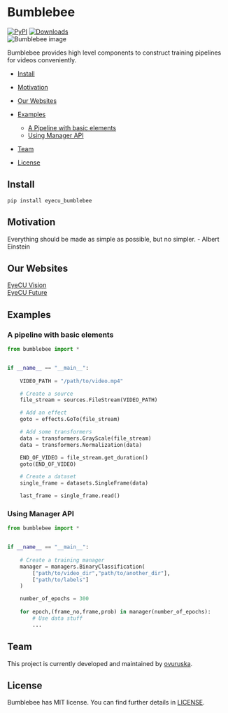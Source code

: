 # Bumblebee
[![PyPI](https://img.shields.io/pypi/v/eyecu_bumblebee.svg)](https://pypi.python.org/pypi/eyecu_bumblebee)
[![Downloads](http://pepy.tech/badge/eyecu_bumblebee)](https://pepy.tech/project/eyecu_bumblebee) \
![Bumblebee image](./docs/bumblebee.png)

Bumblebee provides high level components to construct training pipelines for videos conveniently.


- [Install](#install)
- [Motivation](#motto)
- [Our Websites](#our-websites)
- [Examples](#examples)
    - [A Pipeline with basic elements](#a-pipeline-with-basic-elements)
    - [Using Manager API](#using-manager-api)
    
- [Team](#team)
- [License](#license)



## Install

```
pip install eyecu_bumblebee
```

## Motivation

Everything should be made as simple as possible, but no simpler. - Albert Einstein

## Our Websites

[EyeCU Vision](https://eyecuvision.com/) \
[EyeCU Future](https://eyecufuture.com/) 


## Examples

### A pipeline with basic elements

```python
from bumblebee import *


if __name__ == "__main__":
    
    VIDEO_PATH = "/path/to/video.mp4"

    # Create a source
    file_stream = sources.FileStream(VIDEO_PATH)

    # Add an effect
    goto = effects.GoTo(file_stream)

    # Add some transformers
    data = transformers.GrayScale(file_stream)
    data = transformers.Normalization(data)

    END_OF_VIDEO = file_stream.get_duration()
    goto(END_OF_VIDEO)

    # Create a dataset
    single_frame = datasets.SingleFrame(data)

    last_frame = single_frame.read()

```

### Using Manager API

```python
from bumblebee import *


if __name__ == "__main__":
    
    # Create a training manager
    manager = managers.BinaryClassification(
        ["path/to/video_dir","path/to/another_dir"],
        ["path/to/labels"]
    )

    number_of_epochs = 300
    
    for epoch,(frame_no,frame,prob) in manager(number_of_epochs):
        # Use data stuff
        ...    

```

## Team
This project is currently developed and maintained by [ovuruska](https://github.com/ovuruska).


## License
Bumblebee has MIT license. You can find further details in [LICENSE](LICENSE).

